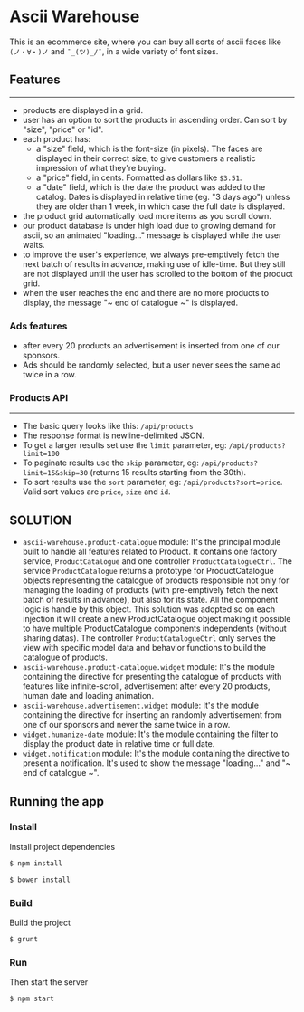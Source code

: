 Ascii Warehouse
====

This is an ecommerce site, where you can buy all sorts of ascii faces like `(ノ・∀・)ノ` and `¯_(ツ)_/¯`, in a wide variety of font sizes.

## Features
----

- products are displayed in a grid.
- user has an option to sort the products in ascending order. Can sort by "size", "price" or "id".
- each product has:
  - a "size" field, which is the font-size (in pixels). The faces are displayed in their correct size, to give customers a realistic impression of what they're buying.
  - a "price" field, in cents. Formatted as dollars like `$3.51`.
  - a "date" field, which is the date the product was added to the catalog. Dates is displayed in relative time (eg. "3 days ago") unless they are older than 1 week, in which case the full date is displayed.
- the product grid automatically load more items as you scroll down.
- our product database is under high load due to growing demand for ascii, so an animated "loading..." message is displayed while the user waits.
- to improve the user's experience, we always pre-emptively fetch the next batch of results in advance, making use of idle-time.  But they still are not displayed until the user has scrolled to the bottom of the product grid.
- when the user reaches the end and there are no more products to display, the message "~ end of catalogue ~" is displayed.

### Ads features

- after every 20 products an advertisement is inserted from one of our sponsors.
- Ads should be randomly selected, but a user never sees the same ad twice in a row.


### Products API
----

- The basic query looks like this: `/api/products`
- The response format is newline-delimited JSON.
- To get a larger results set use the `limit` parameter, eg: `/api/products?limit=100`
- To paginate results use the `skip` parameter, eg: `/api/products?limit=15&skip=30` (returns 15 results starting from the 30th).
- To sort results use the `sort` parameter, eg: `/api/products?sort=price`. Valid sort values are `price`, `size` and `id`.


## SOLUTION

- `ascii-warehouse.product-catalogue` module:
        It's the principal module built to handle all features related to Product. It contains one factory service, `ProductCatalogue` and one controller `ProductCatalogueCtrl`. The service `ProductCatalogue` returns a prototype for ProductCatalogue objects representing the catalogue of products responsible not only for managing the loading of products (with pre-emptively fetch the next batch of results in advance), but also for its state. All the component logic is handle by this object. This solution was adopted so on each injection it will create a new ProductCatalogue object making it possible to have multiple ProductCatalogue components independents (without sharing datas). The controller `ProductCatalogueCtrl` only serves the view with specific model data and behavior functions to build the catalogue of products.
- `ascii-warehouse.product-catalogue.widget` module:
        It's the module containing the directive for presenting the catalogue of products with features like infinite-scroll, advertisement after every 20 products, human date and loading animation.
- `ascii-warehouse.advertisement.widget` module:
        It's the module containing the directive for inserting an randomly advertisement from one of our sponsors and never the same twice in a row.
- `widget.humanize-date` module:
        It's the module containing the filter to display the product date in relative time or full date.
- `widget.notification` module:
        It's the module containing the directive to present a notification. It's used to show the message "loading..." and "~ end of catalogue ~".


## Running the app
### Install
Install project dependencies
```sh
$ npm install
```
```sh
$ bower install
```
### Build
Build the project
```sh
$ grunt
```
### Run
Then start the server
```sh
$ npm start
```
